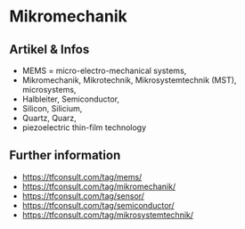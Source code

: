 # Mikromechanik

## Artikel & Infos 
- MEMS = micro-electro-mechanical systems,
- Mikromechanik, Mikrotechnik, Mikrosystemtechnik (MST), microsystems,
- Halbleiter, Semiconductor, 
- Silicon, Silicium, 
- Quartz, Quarz, 
- piezoelectric thin-film technology   

## Further information
- https://tfconsult.com/tag/mems/
- https://tfconsult.com/tag/mikromechanik/
- https://tfconsult.com/tag/sensor/
- https://tfconsult.com/tag/semiconductor/
- https://tfconsult.com/tag/mikrosystemtechnik/
